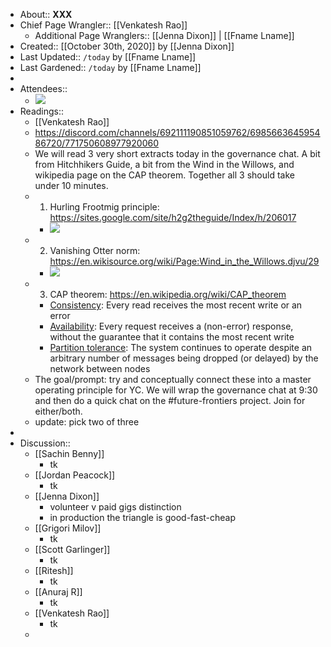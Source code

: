 - About:: __XXX__
- Chief Page Wrangler:: [[Venkatesh Rao]]
    - Additional Page Wranglers:: [[Jenna Dixon]] | [[Fname Lname]]
- Created:: [[October 30th, 2020]] by [[Jenna Dixon]]
- Last Updated:: `/today` by [[Fname Lname]]
- Last Gardened:: `/today` by [[Fname Lname]]
- 
- Attendees::
    - ![](https://firebasestorage.googleapis.com/v0/b/firescript-577a2.appspot.com/o/imgs%2Fapp%2FArtOfGig%2F_CTIS_xcWZ.png?alt=media&token=0beb10d5-b28f-4b5c-8332-8edfa3229268)
- Readings::
    - [[Venkatesh Rao]]
    - https://discord.com/channels/692111190851059762/698566364595486720/771750608977920060
    - We will read 3 very short extracts today in the governance chat. A bit from Hitchhikers Guide, a bit from the Wind in the Willows, and wikipedia page on the CAP theorem. Together all 3 should take under 10 minutes.
    - 1. Hurling Frootmig principle: https://sites.google.com/site/h2g2theguide/Index/h/206017
        - ![](https://firebasestorage.googleapis.com/v0/b/firescript-577a2.appspot.com/o/imgs%2Fapp%2FArtOfGig%2FtP2ktIw4_L.png?alt=media&token=cdf63514-188f-4c12-9fae-fb69e758905d)
    - 2. Vanishing Otter norm: https://en.wikisource.org/wiki/Page:Wind_in_the_Willows.djvu/29
        - ![](https://upload.wikimedia.org/wikipedia/commons/thumb/c/c9/Wind_in_the_Willows.djvu/page29-1024px-Wind_in_the_Willows.djvu.jpg)
    - 3. CAP theorem: https://en.wikipedia.org/wiki/CAP_theorem
        - [Consistency](https://en.wikipedia.org/wiki/Consistency_model): Every read receives the most recent write or an error
        - [Availability](https://en.wikipedia.org/wiki/Availability): Every request receives a (non-error) response, without the guarantee that it contains the most recent write
        - [Partition tolerance](https://en.wikipedia.org/wiki/Network_partitioning): The system continues to operate despite an arbitrary number of messages being dropped (or delayed) by the network between nodes
    - The goal/prompt: try and conceptually connect these into a master operating principle for YC. We will wrap the governance chat at 9:30 and then do a quick chat on the #future-frontiers project. Join for either/both.
    - update: pick two of three
- 
- Discussion::
    - [[Sachin Benny]]
        - tk
    - [[Jordan Peacock]]
        - tk
    - [[Jenna Dixon]]
        - volunteer v paid gigs distinction
        - in production the triangle is good-fast-cheap
    - [[Grigori Milov]]
        - tk
    - [[Scott Garlinger]]
        - tk
    - [[Ritesh]]
        - tk
    - [[Anuraj R]]
        - tk
    - [[Venkatesh Rao]]
        - tk
    - 

